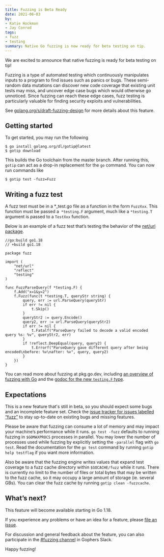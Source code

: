 ```yaml
---
title: Fuzzing is Beta Ready
date: 2021-06-03
by:
- Katie Hockman
- Jay Conrod
tags:
- fuzz
- testing
summary: Native Go fuzzing is now ready for beta testing on tip.
---
```



We are excited to announce that native fuzzing is ready for beta testing on tip!

Fuzzing is a type of automated testing which continuously manipulates inputs to
a program to find issues such as panics or bugs. These semi-random data
mutations can discover new code coverage that existing unit tests may miss, and
uncover edge case bugs which would otherwise go unnoticed. Since fuzzing can
reach these edge cases, fuzz testing is particularly valuable for finding
security exploits and vulnerabilities.

See
[golang.org/s/draft-fuzzing-design](https://golang.org/s/draft-fuzzing-design)
for more details about this feature.


## Getting started

To get started, you may run the following

	$ go install golang.org/dl/gotip@latest
	$ gotip download

This builds the Go toolchain from the master branch. After running this, `gotip`
can act as a drop-in replacement for the `go` command. You can now run commands
like

	$ gotip test -fuzz=Fuzz

## Writing a fuzz test

A fuzz test must be in a \*\_test.go file as a function in the form `FuzzXxx`.
This function must be passed a` *testing.F` argument, much like a `*testing.T`
argument is passed to a `TestXxx` function.

Below is an example of a fuzz test that’s testing the behavior of the [net/url
package](https://pkg.go.dev/net/url#ParseQuery).

	//go:build go1.18
	// +build go1.18

	package fuzz

	import (
		"net/url"
		"reflect"
		"testing"
	)

	func FuzzParseQuery(f *testing.F) {
		f.Add("x=1&y=2")
		f.Fuzz(func(t *testing.T, queryStr string) {
			query, err := url.ParseQuery(queryStr)
			if err != nil {
				t.Skip()
			}
			queryStr2 := query.Encode()
			query2, err := url.ParseQuery(queryStr2)
			if err != nil {
				t.Fatalf("ParseQuery failed to decode a valid encoded query %s: %v", queryStr2, err)
			}
			if !reflect.DeepEqual(query, query2) {
				t.Errorf("ParseQuery gave different query after being encoded\nbefore: %v\nafter: %v", query, query2)
			}
		})
	}

You can read more about fuzzing at pkg.go.dev, including [an overview
of fuzzing with Go](https://pkg.go.dev/testing@master#hdr-Fuzzing) and the
[godoc for the new `testing.F` type](https://pkg.go.dev/testing@master#F).

## Expectations

This is a new feature that's still in beta, so you should expect some bugs
and an incomplete feature set. Check the [issue tracker for issues labelled
“fuzz”](https://github.com/golang/go/issues?q=is%3Aopen+is%3Aissue+label%3Afuzz)
to stay up-to-date on existing bugs and missing features.

Please be aware that fuzzing can consume a lot of memory and may impact your
machine’s performance while it runs. `go test -fuzz` defaults to running fuzzing
in `$GOMAXPROCS` processes in parallel. You may lower the number of processes
used while fuzzing by explicitly setting the `-parallel` flag with `go test`.
Read the documentation for the `go test` command by running `gotip help
testflag` if you want more information.

Also be aware that the fuzzing engine writes values that expand test coverage to
a fuzz cache directory within `$GOCACHE/fuzz` while it runs. There is currently
no limit to the number of files or total bytes that may be written to the fuzz
cache, so it may occupy a large amount of storage (ie. several GBs). You can
clear the fuzz cache by running `gotip clean -fuzzcache`.

## What’s next?

This feature will become available starting in Go 1.18.

If you experience any problems or have an idea for a feature, please [file an
issue](https://github.com/golang/go/issues/new/?&labels=fuzz).

For discussion and general feedback about the feature, you can also participate
in the [#fuzzing channel](https://gophers.slack.com/archives/CH5KV1AKE) in
Gophers Slack.

Happy fuzzing!

